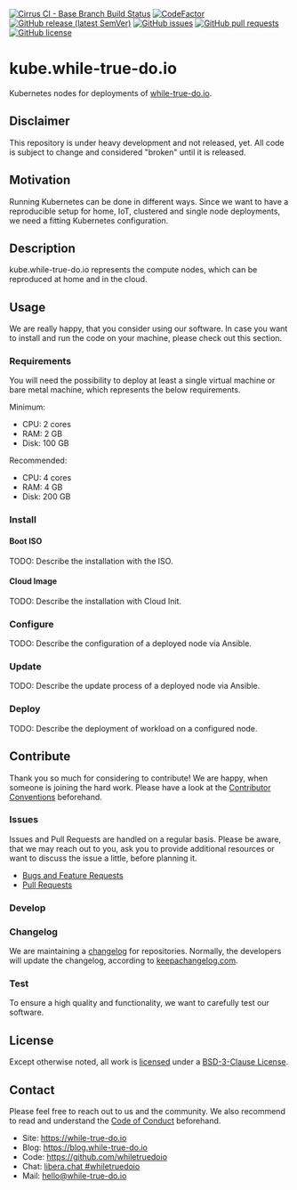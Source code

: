 <!--
reference: https://www.makeareadme.com/
reference: https://commonmark.org/
-->

[![Cirrus CI - Base Branch Build Status](https://img.shields.io/cirrus/github/whiletruedoio/kube.while-true-do.io?logo=Cirrus-ci)](https://cirrus-ci.com/github/whiletruedoio/kube.while-true-do.io)
[![CodeFactor](https://www.codefactor.io/repository/github/whiletruedoio/kube.while-true-do.io/badge)](https://www.codefactor.io/repository/github/whiletruedoio/kube.while-true-do.io)
[![GitHub release (latest SemVer)](https://img.shields.io/github/v/release/whiletruedoio/kube.while-true-do.io?logo=GitHub&label=Release&sort=semver)](https://github.com/whiletruedoio/kube.while-true-do.io/releases)
[![GitHub issues](https://img.shields.io/github/issues/whiletruedoio/kube.while-true-do.io)](https://github.com/whiletruedoio/kube.while-true-do.io/issues)
[![GitHub pull requests](https://img.shields.io/github/issues-pr/whiletruedoio/kube.while-true-do.io)](https://github.com/whiletruedoio/kube.while-true-do.io/pulls)
[![GitHub license](https://img.shields.io/github/license/whiletruedoio/kube.while-true-do.io)](https://github.com/whiletruedoio/kube.while-true-do.io/blob/main/LICENSE)

# kube.while-true-do.io

Kubernetes nodes for deployments of
[while-true-do.io](https://while-true-do.io).

## Disclaimer

This repository is under heavy development and not released, yet. All code is
subject to change and considered "broken" until it is released.

## Motivation

Running Kubernetes can be done in different ways. Since we want to have a
reproducible setup for home, IoT, clustered and single node deployments, we need
a fitting Kubernetes configuration.

## Description

kube.while-true-do.io represents the compute nodes, which can be reproduced at
home and in the cloud.

## Usage

We are really happy, that you consider using our software. In case you want to
install and run the code on your machine, please check out this section.

### Requirements

You will need the possibility to deploy at least a single virtual machine or
bare metal machine, which represents the below requirements.

Minimum:

- CPU: 2 cores
- RAM: 2 GB
- Disk: 100 GB

Recommended:

- CPU: 4 cores
- RAM: 4 GB
- Disk: 200 GB

### Install

#### Boot ISO

TODO: Describe the installation with the ISO.

#### Cloud Image

TODO: Describe the installation with Cloud Init.

### Configure

TODO: Describe the configuration of a deployed node via Ansible.

### Update

TODO: Describe the update process of a deployed node via Ansible.

### Deploy

TODO: Describe the deployment of workload on a configured node.

## Contribute

Thank you so much for considering to contribute! We are happy, when someone is
joining the hard work. Please have a look at the
[Contributor Conventions](https://github.com/whiletruedoio/.github/blob/main/docs/CONTRIBUTING.md)
beforehand.

### Issues

Issues and Pull Requests are handled on a regular basis. Please be aware, that
we may reach out to you, ask you to provide additional resources or want to
discuss the issue a little, before planning it.

- [Bugs and Feature Requests](https://github.com/whiletruedoio/REPO_NAME/issues)
- [Pull Requests](https://github.com/whiletruedoio/REPO_NAME/pulls)

### Develop

<!-- TODO: Develop

This section describes how one can start to help developing the code.

How to setup the development environment?
Are there special requirements?
Do you suggest / recommend something for developers?

Optional: Use and link a docs/DEVELOP.md
-->

### Changelog

We are maintaining a [changelog](CHANGELOG.md) for repositories. Normally, the
developers will update the changelog, according to
[keepachangelog.com](https://keepachangelog.com/).

### Test

To ensure a high quality and functionality, we want to carefully test our
software.

<!-- TODO: Test

Add your guideline, how to test.
How to execute the tests locally?
What is automatically done?

Optional: Use and link a docs/TEST.md
Optional: Provide additional test scripts and helpers in tests/
-->

## License

Except otherwise noted, all work is [licensed](LICENSE) under a
[BSD-3-Clause License](https://opensource.org/licenses/BSD-3-Clause).

<!-- TODO: License

Adapt the LICENSE to your needs.
-->

## Contact

Please feel free to reach out to us and the community. We also recommend to read
and understand the
[Code of Conduct](https://github.com/whiletruedoio/.github/blob/main/docs/CODE_OF_CONDUCT.md)
beforehand.

- Site: <https://while-true-do.io>
- Blog: <https://blog.while-true-do.io>
- Code: <https://github.com/whiletruedoio>
- Chat: [libera.chat #whiletruedoio](https://web.libera.chat/gamja/#whiletruedo)
- Mail: [hello@while-true-do.io](mailto:hello@while-true-do.io)
